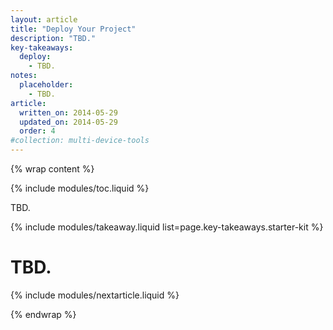 ```yaml
---
layout: article
title: "Deploy Your Project"
description: "TBD."
key-takeaways:
  deploy:
    - TBD.
notes:
  placeholder: 
    - TBD.
article:
  written_on: 2014-05-29
  updated_on: 2014-05-29
  order: 4
#collection: multi-device-tools
---
```


{% wrap content %}

{% include modules/toc.liquid %}

TBD.

{% include modules/takeaway.liquid list=page.key-takeaways.starter-kit %}

# TBD.

{% include modules/nextarticle.liquid %}

{% endwrap %}
